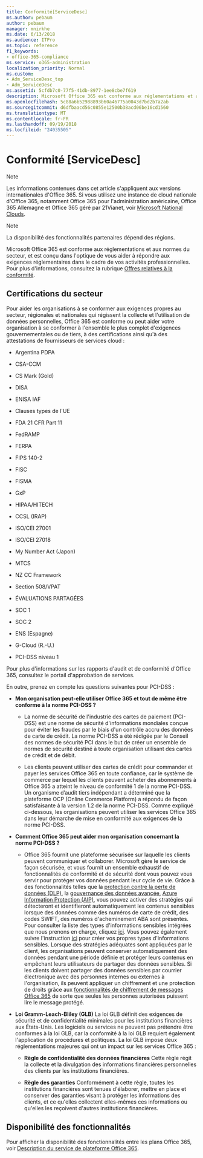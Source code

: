 ```yaml
---
title: Conformité[ServiceDesc]
ms.author: pebaum
author: pebaum
manager: mnirkhe
ms.date: 6/13/2018
ms.audience: ITPro
ms.topic: reference
f1_keywords:
- office-365-compliance
ms.service: o365-administration
localization_priority: Normal
ms.custom:
- Adm_ServiceDesc_top
- Adm_ServiceDesc
ms.assetid: 5cfdb7c0-77f5-41db-8977-1ee8cbe7f619
description: Microsoft Office 365 est conforme aux réglementations et aux normes du secteur, et est conçu dans l'optique de vous aider à répondre aux exigences réglementaires dans le cadre de vos activités professionnelles. Pour plus d'informations, consultez la rubrique Offres relatives à la conformité.
ms.openlocfilehash: 5c88a6b52988893b60a46775a0043d7bd2b7a2ab
ms.sourcegitcommit: d6dfbaacd56c0855e12500b38acd06be16cd1560
ms.translationtype: MT
ms.contentlocale: fr-FR
ms.lasthandoff: 09/19/2018
ms.locfileid: "24035505"
---
```

# <a name="complianceservicedesc"></a>Conformité [ServiceDesc]

> [!NOTE]
> Les informations contenues dans cet article s'appliquent aux versions internationales d'Office 365. Si vous utilisez une instance de cloud nationale d'Office 365, notamment Office 365 pour l'administration américaine, Office 365 Allemagne et Office 365 géré par 21Vianet, voir [Microsoft National Clouds](https://go.microsoft.com/fwlink/?linkid=841582). 
  
> [!NOTE]
> La disponibilité des fonctionnalités partenaires dépend des régions. 
  
Microsoft Office 365 est conforme aux réglementations et aux normes du secteur, et est conçu dans l'optique de vous aider à répondre aux exigences réglementaires dans le cadre de vos activités professionnelles. Pour plus d'informations, consultez la rubrique [Offres relatives à la conformité](https://go.microsoft.com/fwlink/?linkid=864391).
  
## <a name="industry-certifications"></a>Certifications du secteur

Pour aider les organisations à se conformer aux exigences propres au secteur, régionales et nationales qui régissent la collecte et l'utilisation de données personnelles, Office 365 est conforme ou peut aider votre organisation à se conformer à l'ensemble le plus complet d'exigences gouvernementales ou de tiers, à des certifications ainsi qu'à des attestations de fournisseurs de services cloud :
  
- Argentina PDPA
    
- CSA-CCM
    
- CS Mark (Gold)
    
- DISA
    
- ENISA IAF
    
- Clauses types de l'UE
    
- FDA 21 CFR Part 11
    
- FedRAMP
    
- FERPA
    
- FIPS 140-2
    
- FISC
    
- FISMA
    
- GxP
    
- HIPAA/HITECH
    
- CCSL (IRAP)
    
- ISO/CEI 27001
    
- ISO/CEI 27018
    
- My Number Act (Japon)
    
- MTCS
    
- NZ CC Framework
    
- Section 508/VPAT
    
- ÉVALUATIONS PARTAGÉES
    
- SOC 1
    
- SOC 2
    
- ENS (Espagne)
    
- G-Cloud (R.-U.)
    
- PCI-DSS niveau 1
    
Pour plus d'informations sur les rapports d'audit et de conformité d'Office 365, consultez le portail d'approbation de services.
  
En outre, prenez en compte les questions suivantes pour PCI-DSS :
  
- **Mon organisation peut-elle utiliser Office 365 et tout de même être conforme à la norme PCI-DSS ?**
    
  - La norme de sécurité de l'industrie des cartes de paiement (PCI-DSS) est une norme de sécurité d'informations mondiales conçue pour éviter les fraudes par le biais d'un contrôle accru des données de carte de crédit. La norme PCI-DSS a été rédigée par le Conseil des normes de sécurité PCI dans le but de créer un ensemble de normes de sécurité destiné à toute organisation utilisant des cartes de crédit et de débit.
    
  - Les clients peuvent utiliser des cartes de crédit pour commander et payer les services Office 365 en toute confiance, car le système de commerce par lequel les clients peuvent acheter des abonnements à Office 365 a atteint le niveau de conformité 1 de la norme PCI-DSS. Un organisme d’audit tiers indépendant a déterminé que la plateforme OCP (Online Commerce Platform) a répondu de façon satisfaisante à la version 1.2 de la norme PCI-DSS. Comme expliqué ci-dessous, les organisations peuvent utiliser les services Office 365 dans leur démarche de mise en conformité aux exigences de la norme PCI-DSS.
    
- **Comment Office 365 peut aider mon organisation concernant la norme PCI-DSS ?**
    
  - Office 365 fournit une plateforme sécurisée sur laquelle les clients peuvent communiquer et collaborer. Microsoft gère le service de façon sécurisée, et vous fournit un ensemble exhaustif de fonctionnalités de conformité et de sécurité dont vous pouvez vous servir pour protéger vos données pendant leur cycle de vie. Grâce à des fonctionnalités telles que la [protection contre la perte de données (DLP)](https://go.microsoft.com/fwlink/?linkid=868520), la [gouvernance des données avancée](https://go.microsoft.com/fwlink/?linkid=863925), [Azure Information Protection (AIP)](https://go.microsoft.com/fwlink/?linkid=868521), vous pouvez activer des stratégies qui détecteront et identifieront automatiquement les contenus sensibles lorsque des données comme des numéros de carte de crédit, des codes SWIFT, des numéros d'acheminement ABA sont présentes. Pour consulter la liste des types d'informations sensibles intégrées que nous prenons en charge, cliquez [ici](https://go.microsoft.com/fwlink/?linkid=868522). Vous pouvez également suivre l'instruction [ici](https://go.microsoft.com/fwlink/?linkid=868523) pour créer vos propres types d'informations sensibles. Lorsque des stratégies adéquates sont appliquées par le client, les organisations peuvent conserver automatiquement des données pendant une période définie et protéger leurs contenus en empêchant leurs utilisateurs de partager des données sensibles. Si les clients doivent partager des données sensibles par courrier électronique avec des personnes internes ou externes à l'organisation, ils peuvent appliquer un chiffrement et une protection de droits grâce aux [fonctionnalités de chiffrement de messages Office 365](https://go.microsoft.com/fwlink/?linkid=858986) de sorte que seules les personnes autorisées puissent lire le message protégé. 
    
- **Loi Gramm-Leach-Bliley (GLB)** La loi GLB définit des exigences de sécurité et de confidentialité minimales pour les institutions financières aux États-Unis. Les logiciels ou services ne peuvent pas prétendre être conformes à la loi GLB, car la conformité à la loi GLB requiert également l'application de procédures et politiques. La loi GLB impose deux réglementations majeures qui ont un impact sur les services Office 365 : 
    
  - **Règle de confidentialité des données financières** Cette règle régit la collecte et la divulgation des informations financières personnelles des clients par les institutions financières. 
    
  - **Règle des garanties** Conformément à cette règle, toutes les institutions financières sont tenues d'élaborer, mettre en place et conserver des garanties visant à protéger les informations des clients, et ce qu'elles collectent elles-mêmes ces informations ou qu'elles les reçoivent d'autres institutions financières. 
    
## <a name="feature-availability"></a>Disponibilité des fonctionnalités

Pour afficher la disponibilité des fonctionnalités entre les plans Office 365, voir [Description du service de plateforme Office 365](https://technet.microsoft.com/en-us/library/office-365-platform-service-description.aspx).
  

